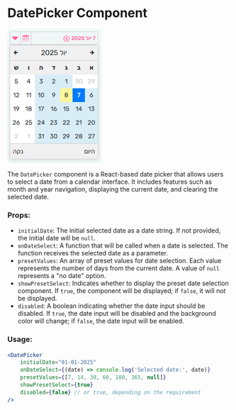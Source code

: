 # DatePicker Component

![DatePicker Component](./assets/DatePicker.png)

The `DatePicker` component is a React-based date picker that allows users to select a date from a calendar interface. It includes features such as month and year navigation, displaying the current date, and clearing the selected date.

### Props:
- `initialDate`: The initial selected date as a date string. If not provided, the initial date will be `null`.
- `onDateSelect`: A function that will be called when a date is selected. The function receives the selected date as a parameter.
- `presetValues`: An array of preset values for date selection. Each value represents the number of days from the current date. A value of `null` represents a "no date" option.
- `showPresetSelect`: Indicates whether to display the preset date selection component. If `true`, the component will be displayed; if `false`, it will not be displayed.
- `disabled`: A boolean indicating whether the date input should be disabled. If `true`, the date input will be disabled and the background color will change; if `false`, the date input will be enabled.

### Usage:
```jsx
<DatePicker
    initialDate="01-01-2025"
    onDateSelect={(date) => console.log('Selected date:', date)}
    presetValues={[7, 14, 30, 60, 180, 365, null]}
    showPresetSelect={true}
    disabled={false} // or true, depending on the requirement
/>

